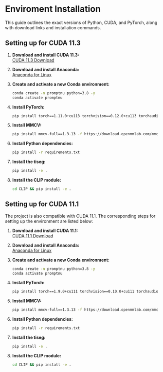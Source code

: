 # Enviroment Installation

This guide outlines the exact versions of Python, CUDA, and PyTorch, along with download links and installation commands.

## Setting up for CUDA 11.3

1. **Download and install CUDA 11.3:**  
   [CUDA 11.3 Download](https://developer.nvidia.com/cuda-11.3.0-download-archive)

2. **Download and install Anaconda:**  
   [Anaconda for Linux](https://mirrors.tuna.tsinghua.edu.cn/anaconda/archive/Anaconda3-5.1.0-Linux-x86_64.sh)

3. **Create and activate a new Conda environment:**
   ```bash
   conda create -n promptnu python=3.8 -y
   conda activate promptnu

4. **Install PyTorch:**
   ```bash
   pip install torch==1.11.0+cu113 torchvision==0.12.0+cu113 torchaudio==0.11.0 --extra-index-url https://download.pytorch.org/whl/cu113

5. **Install MMCV:**
   ```bash
   pip install mmcv-full==1.3.13 -f https://download.openmmlab.com/mmcv/dist/cu113/torch1.11.0/index.html

6. **Install Python dependencies:**
   ```bash
   pip install -r requirements.txt

7. **Install the tiseg:**
   ```bash
   pip install -e .

8. **Install the CLIP module:**
   ```bash
   cd CLIP && pip install -e .

## Setting up for CUDA 11.1

The project is also compatible with CUDA 11.1. The corresponding steps for setting up the environment are listed below:
1. **Download and install CUDA 11.1:**  
   [CUDA 11.1 Download](https://developer.nvidia.com/cuda-11.1.0-download-archive)

2. **Download and install Anaconda:**  
   [Anaconda for Linux](https://mirrors.tuna.tsinghua.edu.cn/anaconda/archive/Anaconda3-5.1.0-Linux-x86_64.sh)

3. **Create and activate a new Conda environment:**
   ```bash
   conda create -n promptnu python=3.8 -y
   conda activate promptnu

4. **Install PyTorch:**
   ```bash
   pip install torch==1.9.0+cu111 torchvision==0.10.0+cu111 torchaudio==0.9.0 -f https://download.pytorch.org/whl/torch\_stable.html

5. **Install MMCV:**
   ```bash
   pip install mmcv-full==1.3.13 -f https://download.openmmlab.com/mmcv/dist/cu111/torch1.9.0/index.html

6. **Install Python dependencies:**
   ```bash
   pip install -r requirements.txt

7. **Install the tiseg:**
   ```bash
   pip install -e .

8. **Install the CLIP module:**
   ```bash
   cd CLIP && pip install -e .



